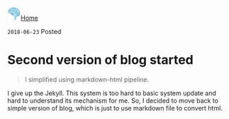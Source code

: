 <a href="https://kisudsoe.github.io"><img src="img/favicon.png" width="30px" /></a>[Home](https://kisudsoe.github.io)

`2018-06-23` Posted

# Second version of blog started

> I simplified using markdown-html pipeline.

I give up the Jekyll. This system is too hard to basic system update and hard to understand its mechanism for me. So, I decided to move back to simple version of blog, which is just to use markdown file to convert html.